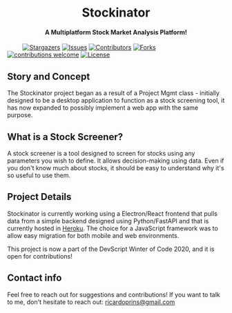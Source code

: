 
<h1 align = "center" >Stockinator </h1>
<h4 align = "center" >A Multiplatform Stock Market Analysis Platform! </h4>

&nbsp;&nbsp;&nbsp;&nbsp;&nbsp;&nbsp;&nbsp;&nbsp;
[![Stargazers](https://img.shields.io/github/stars/ricardoprins/stockinator?style=for-the-badge)](https://github.com//ricardoprins/stockinator/stargazers)
[![Issues](https://img.shields.io/github/issues/ricardoprins/stockinator?style=for-the-badge)](https://github.com/ricardoprins/stockinator/issues)
[![Contributors](https://img.shields.io/github/contributors/ricardoprins/stockinator?style=for-the-badge)](https://img.shields.io/github/contributors/ricardoprins/stockinator)
[![Forks](https://img.shields.io/github/forks/ricardoprins/stockinator?style=for-the-badge)](https://github.com//ricardoprins/stockinator/network/members)
[![contributions welcome](https://img.shields.io/badge/contributions-welcome-brightgreen.svg?style=for-the-badge)](https://github.com/ricardoprins/stockinator/issues)
[![License](https://img.shields.io/github/license/ricardoprins/stockinator?style=for-the-badge)](https://github.com/ricardoprins/stockinator)


## Story and Concept
The Stockinator project began as a result of a Project Mgmt class - initially designed to be a desktop application to function as a stock screening tool, it has now expanded to possibly implement a web app with the same purpose.

## What is a Stock Screener?
A stock screener is a tool designed to screen for stocks using any parameters you wish to define. It allows decision-making using data. Even if you don't know much about stocks, it should be easy to understand why it's so useful to use them.

## Project Details
Stockinator is currently working using a Electron/React frontend that pulls data from a simple backend designed using Python/FastAPI and that is currently hosted in [Heroku](https://stockinator-data.herokuapp.com/stock/MSFT). The choice for a JavaScript framework was to allow easy migration for both mobile and web environments.

This project is now a part of the DevScript Winter of Code 2020, and it is open for contributions!

## Contact info
Feel free to reach out for suggestions and contributions! If you want to talk to me, don't hesitate to reach out: ricardoprins@gmail.com
